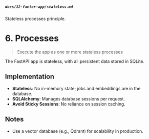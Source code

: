 
##### `docs/12-factor-app/stateless.md`
Stateless processes principle.

# 6. Processes

> Execute the app as one or more stateless processes

The FastAPI app is stateless, with all persistent data stored in SQLite.

## Implementation
- **Stateless**: No in-memory state; jobs and embeddings are in the database.
- **SQLAlchemy**: Manages database sessions per request.
- **Avoid Sticky Sessions**: No reliance on session caching.

## Notes
- Use a vector database (e.g., Qdrant) for scalability in production.